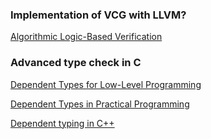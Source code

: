### Implementation of VCG with LLVM?

[Algorithmic Logic-Based Verification](https://jorgenavas.github.io/papers/seahorn-siglog15.pdf)

### Advanced type check in C

[Dependent Types for Low-Level Programming](https://people.eecs.berkeley.edu/~necula/Papers/deputy-esop07.pdf)

[Dependent Types in Practical Programming](https://www.cs.cmu.edu/~fp/papers/popl99.pdf)

[Dependent typing in C++](http://pfultz2.com/blog/2015/01/24/dependent-typing/)
